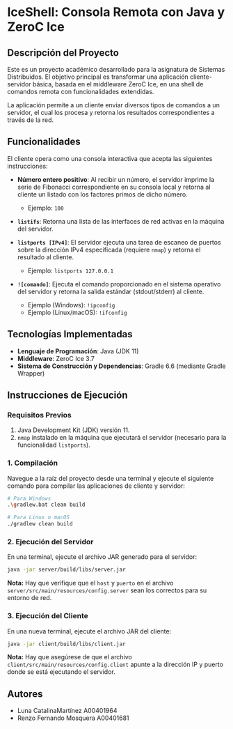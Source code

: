 # IceShell: Consola Remota con Java y ZeroC Ice

## Descripción del Proyecto

Este es un proyecto académico desarrollado para la asignatura de Sistemas Distribuidos. El objetivo principal es transformar una aplicación cliente-servidor básica, basada en el middleware ZeroC Ice, en una shell de comandos remota con funcionalidades extendidas.

La aplicación permite a un cliente enviar diversos tipos de comandos a un servidor, el cual los procesa y retorna los resultados correspondientes a través de la red.

## Funcionalidades

El cliente opera como una consola interactiva que acepta las siguientes instrucciones:

* **Número entero positivo**: Al recibir un número, el servidor imprime la serie de Fibonacci correspondiente en su consola local y retorna al cliente un listado con los factores primos de dicho número.
    * Ejemplo: `100`

* **`listifs`**: Retorna una lista de las interfaces de red activas en la máquina del servidor.

* **`listports [IPv4]`**: El servidor ejecuta una tarea de escaneo de puertos sobre la dirección IPv4 especificada (requiere `nmap`) y retorna el resultado al cliente.
    * Ejemplo: `listports 127.0.0.1`

* **`![comando]`**: Ejecuta el comando proporcionado en el sistema operativo del servidor y retorna la salida estándar (stdout/stderr) al cliente.
    * Ejemplo (Windows): `!ipconfig`
    * Ejemplo (Linux/macOS): `!ifconfig`

## Tecnologías Implementadas

* **Lenguaje de Programación**: Java (JDK 11)
* **Middleware**: ZeroC Ice 3.7
* **Sistema de Construcción y Dependencias**: Gradle 6.6 (mediante Gradle Wrapper)

## Instrucciones de Ejecución

### Requisitos Previos

1.  Java Development Kit (JDK) versión 11.
2.  `nmap` instalado en la máquina que ejecutará el servidor (necesario para la funcionalidad `listports`).

### 1. Compilación

Navegue a la raíz del proyecto desde una terminal y ejecute el siguiente comando para compilar las aplicaciones de cliente y servidor:

```bash
# Para Windows
.\gradlew.bat clean build

# Para Linux o macOS
./gradlew clean build
````

### 2\. Ejecución del Servidor

En una terminal, ejecute el archivo JAR generado para el servidor:

```bash
java -jar server/build/libs/server.jar
```

**Nota:** Hay que verifique que el `host` y `puerto` en el archivo `server/src/main/resources/config.server` sean los correctos para su entorno de red.

### 3\. Ejecución del Cliente

En una nueva terminal, ejecute el archivo JAR del cliente:

```bash
java -jar client/build/libs/client.jar
```

**Nota:** Hay que asegúrese de que el archivo `client/src/main/resources/config.client` apunte a la dirección IP y puerto donde se está ejecutando el servidor.

## Autores

  * Luna CatalinaMartínez A00401964
  * Renzo Fernando Mosquera A00401681

